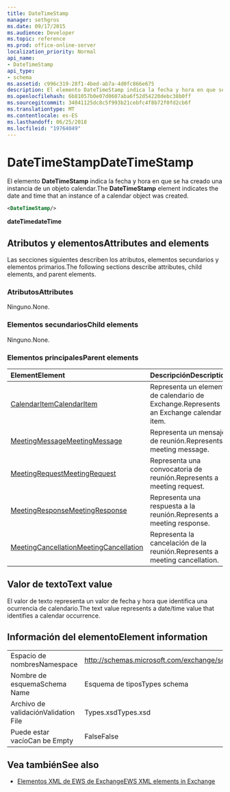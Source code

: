 ```yaml
---
title: DateTimeStamp
manager: sethgros
ms.date: 09/17/2015
ms.audience: Developer
ms.topic: reference
ms.prod: office-online-server
localization_priority: Normal
api_name:
- DateTimeStamp
api_type:
- schema
ms.assetid: c996c319-28f1-4bed-ab7a-4d0fc866e675
description: El elemento DateTimeStamp indica la fecha y hora en que se ha creado una instancia de un objeto calendar.
ms.openlocfilehash: 6b81057b0e07d0607aba6f52d54220debc38b0ff
ms.sourcegitcommit: 34041125dc8c5f993b21cebfc4f8b72f0fd2cb6f
ms.translationtype: MT
ms.contentlocale: es-ES
ms.lasthandoff: 06/25/2018
ms.locfileid: "19764049"
---
```

# <a name="datetimestamp"></a><span data-ttu-id="6c0a0-103">DateTimeStamp</span><span class="sxs-lookup"><span data-stu-id="6c0a0-103">DateTimeStamp</span></span>

<span data-ttu-id="6c0a0-104">El elemento **DateTimeStamp** indica la fecha y hora en que se ha creado una instancia de un objeto calendar.</span><span class="sxs-lookup"><span data-stu-id="6c0a0-104">The **DateTimeStamp** element indicates the date and time that an instance of a calendar object was created.</span></span> 
  
```xml
<DateTimeStamp/>
```

<span data-ttu-id="6c0a0-105">**dateTime**</span><span class="sxs-lookup"><span data-stu-id="6c0a0-105">**dateTime**</span></span>

## <a name="attributes-and-elements"></a><span data-ttu-id="6c0a0-106">Atributos y elementos</span><span class="sxs-lookup"><span data-stu-id="6c0a0-106">Attributes and elements</span></span>

<span data-ttu-id="6c0a0-107">Las secciones siguientes describen los atributos, elementos secundarios y elementos primarios.</span><span class="sxs-lookup"><span data-stu-id="6c0a0-107">The following sections describe attributes, child elements, and parent elements.</span></span>
  
### <a name="attributes"></a><span data-ttu-id="6c0a0-108">Atributos</span><span class="sxs-lookup"><span data-stu-id="6c0a0-108">Attributes</span></span>

<span data-ttu-id="6c0a0-109">Ninguno.</span><span class="sxs-lookup"><span data-stu-id="6c0a0-109">None.</span></span>
  
### <a name="child-elements"></a><span data-ttu-id="6c0a0-110">Elementos secundarios</span><span class="sxs-lookup"><span data-stu-id="6c0a0-110">Child elements</span></span>

<span data-ttu-id="6c0a0-111">Ninguno.</span><span class="sxs-lookup"><span data-stu-id="6c0a0-111">None.</span></span>
  
### <a name="parent-elements"></a><span data-ttu-id="6c0a0-112">Elementos principales</span><span class="sxs-lookup"><span data-stu-id="6c0a0-112">Parent elements</span></span>

|<span data-ttu-id="6c0a0-113">**Element**</span><span class="sxs-lookup"><span data-stu-id="6c0a0-113">**Element**</span></span>|<span data-ttu-id="6c0a0-114">**Descripción**</span><span class="sxs-lookup"><span data-stu-id="6c0a0-114">**Description**</span></span>|
|:-----|:-----|
|[<span data-ttu-id="6c0a0-115">CalendarItem</span><span class="sxs-lookup"><span data-stu-id="6c0a0-115">CalendarItem</span></span>](calendaritem.md) <br/> |<span data-ttu-id="6c0a0-116">Representa un elemento de calendario de Exchange.</span><span class="sxs-lookup"><span data-stu-id="6c0a0-116">Represents an Exchange calendar item.</span></span>  <br/> |
|[<span data-ttu-id="6c0a0-117">MeetingMessage</span><span class="sxs-lookup"><span data-stu-id="6c0a0-117">MeetingMessage</span></span>](meetingmessage.md) <br/> |<span data-ttu-id="6c0a0-118">Representa un mensaje de reunión.</span><span class="sxs-lookup"><span data-stu-id="6c0a0-118">Represents a meeting message.</span></span>  <br/> |
|[<span data-ttu-id="6c0a0-119">MeetingRequest</span><span class="sxs-lookup"><span data-stu-id="6c0a0-119">MeetingRequest</span></span>](meetingrequest.md) <br/> |<span data-ttu-id="6c0a0-120">Representa una convocatoria de reunión.</span><span class="sxs-lookup"><span data-stu-id="6c0a0-120">Represents a meeting request.</span></span>  <br/> |
|[<span data-ttu-id="6c0a0-121">MeetingResponse</span><span class="sxs-lookup"><span data-stu-id="6c0a0-121">MeetingResponse</span></span>](meetingresponse.md) <br/> |<span data-ttu-id="6c0a0-122">Representa una respuesta a la reunión.</span><span class="sxs-lookup"><span data-stu-id="6c0a0-122">Represents a meeting response.</span></span>  <br/> |
|[<span data-ttu-id="6c0a0-123">MeetingCancellation</span><span class="sxs-lookup"><span data-stu-id="6c0a0-123">MeetingCancellation</span></span>](meetingcancellation.md) <br/> |<span data-ttu-id="6c0a0-124">Representa la cancelación de la reunión.</span><span class="sxs-lookup"><span data-stu-id="6c0a0-124">Represents a meeting cancellation.</span></span>  <br/> |
   
## <a name="text-value"></a><span data-ttu-id="6c0a0-125">Valor de texto</span><span class="sxs-lookup"><span data-stu-id="6c0a0-125">Text value</span></span>

<span data-ttu-id="6c0a0-126">El valor de texto representa un valor de fecha y hora que identifica una ocurrencia de calendario.</span><span class="sxs-lookup"><span data-stu-id="6c0a0-126">The text value represents a date/time value that identifies a calendar occurrence.</span></span>
  
## <a name="element-information"></a><span data-ttu-id="6c0a0-127">Información del elemento</span><span class="sxs-lookup"><span data-stu-id="6c0a0-127">Element information</span></span>

|||
|:-----|:-----|
|<span data-ttu-id="6c0a0-128">Espacio de nombres</span><span class="sxs-lookup"><span data-stu-id="6c0a0-128">Namespace</span></span>  <br/> |http://schemas.microsoft.com/exchange/services/2006/types  <br/> |
|<span data-ttu-id="6c0a0-129">Nombre de esquema</span><span class="sxs-lookup"><span data-stu-id="6c0a0-129">Schema Name</span></span>  <br/> |<span data-ttu-id="6c0a0-130">Esquema de tipos</span><span class="sxs-lookup"><span data-stu-id="6c0a0-130">Types schema</span></span>  <br/> |
|<span data-ttu-id="6c0a0-131">Archivo de validación</span><span class="sxs-lookup"><span data-stu-id="6c0a0-131">Validation File</span></span>  <br/> |<span data-ttu-id="6c0a0-132">Types.xsd</span><span class="sxs-lookup"><span data-stu-id="6c0a0-132">Types.xsd</span></span>  <br/> |
|<span data-ttu-id="6c0a0-133">Puede estar vacío</span><span class="sxs-lookup"><span data-stu-id="6c0a0-133">Can be Empty</span></span>  <br/> |<span data-ttu-id="6c0a0-134">False</span><span class="sxs-lookup"><span data-stu-id="6c0a0-134">False</span></span>  <br/> |
   
## <a name="see-also"></a><span data-ttu-id="6c0a0-135">Vea también</span><span class="sxs-lookup"><span data-stu-id="6c0a0-135">See also</span></span>

- [<span data-ttu-id="6c0a0-136">Elementos XML de EWS de Exchange</span><span class="sxs-lookup"><span data-stu-id="6c0a0-136">EWS XML elements in Exchange</span></span>](ews-xml-elements-in-exchange.md)


